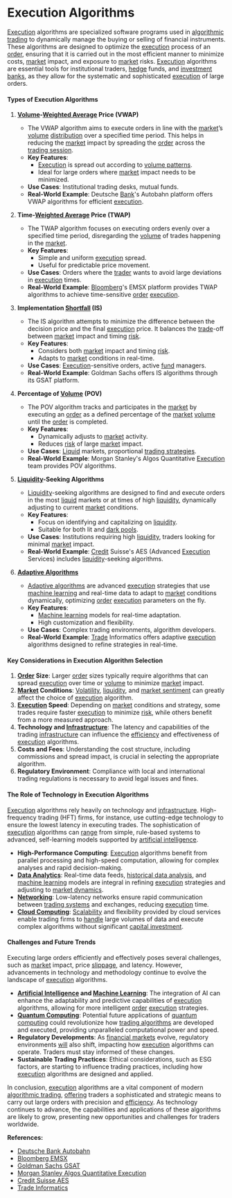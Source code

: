 # Execution Algorithms

[Execution](../e/execution.md) algorithms are specialized software programs used in [algorithmic trading](../a/algorithmic_trading.md) to dynamically manage the buying or selling of financial instruments. These algorithms are designed to optimize the [execution](../e/execution.md) process of an [order](../o/order.md), ensuring that it is carried out in the most efficient manner to minimize costs, [market](../m/market.md) impact, and exposure to [market](../m/market.md) risks. [Execution](../e/execution.md) algorithms are essential tools for institutional traders, [hedge](../h/hedge.md) funds, and [investment banks](../i/investment_bank_(ib).md), as they allow for the systematic and sophisticated [execution](../e/execution.md) of large orders.

#### Types of Execution Algorithms

1. **[Volume](../v/volume.md)-[Weighted Average](../w/weighted_average.md) Price (VWAP)**
   - The VWAP algorithm aims to execute orders in line with the [market](../m/market.md)’s [volume](../v/volume.md) [distribution](../d/distribution.md) over a specified time period. This helps in reducing the [market](../m/market.md) impact by spreading the [order](../o/order.md) across the [trading session](../t/trading_session.md).
   - **Key Features**: 
     - [Execution](../e/execution.md) is spread out according to [volume patterns](../v/volume_patterns.md).
     - Ideal for large orders where [market](../m/market.md) impact needs to be minimized.
   - **Use Cases**: Institutional trading desks, mutual funds.
   - **Real-World Example**: Deutsche [Bank](../b/bank.md)'s Autobahn platform offers VWAP algorithms for efficient [execution](../e/execution.md).

2. **Time-[Weighted Average](../w/weighted_average.md) Price (TWAP)**
   - The TWAP algorithm focuses on executing orders evenly over a specified time period, disregarding the [volume](../v/volume.md) of trades happening in the [market](../m/market.md).
   - **Key Features**:
     - Simple and uniform [execution](../e/execution.md) spread.
     - Useful for predictable price movement.
   - **Use Cases**: Orders where the [trader](../t/trader.md) wants to avoid large deviations in [execution](../e/execution.md) times.
   - **Real-World Example**: [Bloomberg](../b/bloomberg.md)'s EMSX platform provides TWAP algorithms to achieve time-sensitive [order](../o/order.md) [execution](../e/execution.md).

3. **Implementation [Shortfall](../s/shortfall.md) (IS)**
   - The IS algorithm attempts to minimize the difference between the decision price and the final [execution](../e/execution.md) price. It balances the [trade](../t/trade.md)-off between [market](../m/market.md) impact and timing [risk](../r/risk.md).
   - **Key Features**:
     - Considers both [market](../m/market.md) impact and timing [risk](../r/risk.md).
     - Adapts to [market](../m/market.md) conditions in real-time.
   - **Use Cases**: [Execution](../e/execution.md)-sensitive orders, active [fund](../f/fund.md) managers.
   - **Real-World Example**: Goldman Sachs offers IS algorithms through its GSAT platform.

4. **Percentage of [Volume](../v/volume.md) (POV)**
   - The POV algorithm tracks and participates in the [market](../m/market.md) by executing an [order](../o/order.md) as a defined percentage of the [market](../m/market.md) [volume](../v/volume.md) until the [order](../o/order.md) is completed.
   - **Key Features**:
     - Dynamically adjusts to [market](../m/market.md) activity.
     - Reduces [risk](../r/risk.md) of large [market](../m/market.md) impact.
   - **Use Cases**: [Liquid](../l/liquid.md) markets, proportional [trading strategies](../t/trading_strategies.md).
   - **Real-World Example**: Morgan Stanley's Algos Quantitative [Execution](../e/execution.md) team provides POV algorithms.

5. **[Liquidity](../l/liquidity.md)-Seeking Algorithms**
   - [Liquidity](../l/liquidity.md)-seeking algorithms are designed to find and execute orders in the most [liquid](../l/liquid.md) markets or at times of high [liquidity](../l/liquidity.md), dynamically adjusting to current [market](../m/market.md) conditions.
   - **Key Features**:
     - Focus on identifying and capitalizing on [liquidity](../l/liquidity.md).
     - Suitable for both lit and [dark pools](../d/dark_pools.md).
   - **Use Cases**: Institutions requiring high [liquidity](../l/liquidity.md), traders looking for minimal [market](../m/market.md) impact.
   - **Real-World Example**: [Credit](../c/credit.md) Suisse's AES (Advanced [Execution](../e/execution.md) Services) includes [liquidity](../l/liquidity.md)-seeking algorithms.

6. **[Adaptive Algorithms](../a/adaptive_algorithms.md)**
   - [Adaptive algorithms](../a/adaptive_algorithms.md) are advanced [execution](../e/execution.md) strategies that use [machine learning](../m/machine_learning.md) and real-time data to adapt to [market](../m/market.md) conditions dynamically, optimizing [order](../o/order.md) [execution](../e/execution.md) parameters on the fly.
   - **Key Features**:
     - [Machine learning](../m/machine_learning.md) models for real-time adaptation.
     - High customization and flexibility.
   - **Use Cases**: Complex trading environments, algorithm developers.
   - **Real-World Example**: [Trade](../t/trade.md) Informatics offers adaptive [execution](../e/execution.md) algorithms designed to refine strategies in real-time.

#### Key Considerations in Execution Algorithm Selection

1. **[Order](../o/order.md) Size**: Larger [order](../o/order.md) sizes typically require algorithms that can spread [execution](../e/execution.md) over time or [volume](../v/volume.md) to minimize [market](../m/market.md) impact.
2. **[Market](../m/market.md) Conditions**: [Volatility](../v/volatility.md), [liquidity](../l/liquidity.md), and [market sentiment](../m/market_sentiment.md) can greatly affect the choice of [execution](../e/execution.md) algorithm.
3. **[Execution](../e/execution.md) Speed**: Depending on [market](../m/market.md) conditions and strategy, some trades require faster [execution](../e/execution.md) to minimize [risk](../r/risk.md), while others benefit from a more measured approach.
4. **Technology and [Infrastructure](../i/infrastructure.md)**: The latency and capabilities of the trading [infrastructure](../i/infrastructure.md) can influence the [efficiency](../e/efficiency.md) and effectiveness of [execution](../e/execution.md) algorithms.
5. **Costs and Fees**: Understanding the cost structure, including commissions and spread impact, is crucial in selecting the appropriate algorithm.
6. **Regulatory Environment**: Compliance with local and international trading regulations is necessary to avoid legal issues and fines.
   
#### The Role of Technology in Execution Algorithms

[Execution](../e/execution.md) algorithms rely heavily on technology and [infrastructure](../i/infrastructure.md). High-frequency trading (HFT) firms, for instance, use cutting-edge technology to ensure the lowest latency in executing trades. The sophistication of [execution](../e/execution.md) algorithms can [range](../r/range.md) from simple, rule-based systems to advanced, self-learning models supported by [artificial intelligence](../a/artificial_intelligence_in_trading.md).

- **High-Performance Computing**: [Execution](../e/execution.md) algorithms benefit from parallel processing and high-speed computation, allowing for complex analyses and rapid decision-making.
- **[Data Analytics](../d/data_analytics.md)**: Real-time data feeds, [historical data analysis](../h/historical_data_analysis.md), and [machine learning](../m/machine_learning.md) models are integral in refining [execution](../e/execution.md) strategies and adjusting to [market dynamics](../m/market_dynamics.md).
- **[Networking](../n/networking.md)**: Low-latency networks ensure rapid communication between [trading systems](../t/trading_systems.md) and exchanges, reducing [execution](../e/execution.md) time.
- **[Cloud Computing](../c/cloud_computing_in_trading.md)**: [Scalability](../s/scalability.md) and flexibility provided by cloud services enable trading firms to [handle](../h/handle.md) large volumes of data and execute complex algorithms without significant [capital investment](../c/capital_investment.md).

#### Challenges and Future Trends

Executing large orders efficiently and effectively poses several challenges, such as [market](../m/market.md) impact, price [slippage](../s/slippage.md), and latency. However, advancements in technology and methodology continue to evolve the landscape of [execution](../e/execution.md) algorithms.

- **[Artificial Intelligence](../a/artificial_intelligence_in_trading.md) and [Machine Learning](../m/machine_learning.md)**: The integration of AI can enhance the adaptability and predictive capabilities of [execution](../e/execution.md) algorithms, allowing for more intelligent [order](../o/order.md) [execution](../e/execution.md) strategies.
- **[Quantum Computing](../q/quantum_computing_in_trading.md)**: Potential future applications of [quantum computing](../q/quantum_computing_in_trading.md) could revolutionize how [trading algorithms](../t/trading_algorithms.md) are developed and executed, providing unparalleled computational power and speed.
- **Regulatory Developments**: As [financial markets](../f/financial_market.md) evolve, regulatory environments [will](../w/will.md) also shift, impacting how [execution](../e/execution.md) algorithms can operate. Traders must stay informed of these changes.
- **Sustainable Trading Practices**: Ethical considerations, such as ESG factors, are starting to influence trading practices, including how [execution](../e/execution.md) algorithms are designed and applied.

In conclusion, [execution](../e/execution.md) algorithms are a vital component of modern [algorithmic trading](../a/algorithmic_trading.md), [offering](../o/offering.md) traders a sophisticated and strategic means to carry out large orders with precision and [efficiency](../e/efficiency.md). As technology continues to advance, the capabilities and applications of these algorithms are likely to grow, presenting new opportunities and challenges for traders worldwide.

**References:**
- [Deutsche Bank Autobahn](https://autobahn.db.com)
- [Bloomberg EMSX](https://www.bloomberg.com/professional/product/emsx/)
- [Goldman Sachs GSAT](https://www.goldmansachs.com)
- [Morgan Stanley Algos Quantitative Execution](https://www.morganstanley.com)
- [Credit Suisse AES](https://www.credit-suisse.com)
- [Trade Informatics](https://www.tradeinformatics.com)
